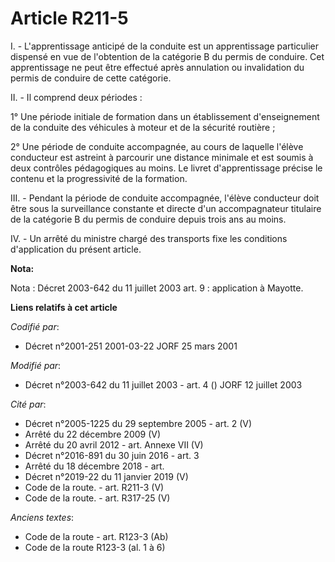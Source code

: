 # Article R211-5

I. - L'apprentissage anticipé de la conduite est un apprentissage particulier dispensé en vue de l'obtention de la catégorie
B du permis de conduire. Cet apprentissage ne peut être effectué après annulation ou invalidation du permis de conduire de
cette catégorie.

II. - Il comprend deux périodes :

1° Une période initiale de formation dans un établissement d'enseignement de la conduite des véhicules à moteur et de la
sécurité routière ;

2° Une période de conduite accompagnée, au cours de laquelle l'élève conducteur est astreint à parcourir une distance
minimale et est soumis à deux contrôles pédagogiques au moins. Le livret d'apprentissage précise le contenu et la
progressivité de la formation.

III. - Pendant la période de conduite accompagnée, l'élève conducteur doit être sous la surveillance constante et directe
d'un accompagnateur titulaire de la catégorie B du permis de conduire depuis trois ans au moins.

IV. - Un arrêté du ministre chargé des transports fixe les conditions d'application du présent article.

**Nota:**

Nota : Décret 2003-642 du 11 juillet 2003 art. 9 : application à Mayotte.

**Liens relatifs à cet article**

_Codifié par_:

  - Décret n°2001-251 2001-03-22 JORF 25 mars 2001

_Modifié par_:

  - Décret n°2003-642 du 11 juillet 2003 - art. 4 () JORF 12 juillet 2003

_Cité par_:

  - Décret n°2005-1225 du 29 septembre 2005 - art. 2 (V)
  - Arrêté du 22 décembre 2009 (V)
  - Arrêté du 20 avril 2012 - art. Annexe VII (V)
  - Décret n°2016-891 du 30 juin 2016 - art. 3
  - Arrêté du 18 décembre 2018 - art.
  - Décret n°2019-22 du 11 janvier 2019 (V)
  - Code de la route. - art. R211-3 (V)
  - Code de la route. - art. R317-25 (V)

_Anciens textes_:

  - Code de la route - art. R123-3 (Ab)
  - Code de la route R123-3 (al. 1 à 6)
